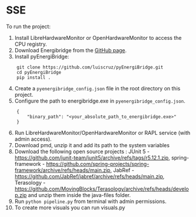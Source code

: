 # SSE

To run the project:
1. Install LibreHardwareMonitor or OpenHardwareMonitor to access the CPU registry.
2. Download Energibridge from the [GitHub page](https://github.com/tdurieux/EnergiBridge).
3. Install pyEnergiBridge:
```shell
    git clone https://github.com/luiscruz/pyEnergiBridge.git
    cd pyEnergiBridge
    pip install .
```
4. Create a `pyenergibridge_config.json` file in the root directory on this project.
5. Configure the path to energibridge.exe in `pyenergibridge_config.json`.
```shell
    {
        "binary_path": "<your_absolute_path_to_energibridge.exe>"
    }
```
6. Run LibreHardwareMonitor/OpenHardwareMonitor or RAPL service (with admin access).
7. Download pmd, unzip it and add its path to the system variables
8. Download the following open source projects : JUnit 5 - https://github.com/junit-team/junit5/archive/refs/tags/r5.12.1.zip, spring-framework - https://github.com/spring-projects/spring-framework/archive/refs/heads/main.zip, JabRef - https://github.com/JabRef/jabref/archive/refs/heads/main.zip, Terasology - https://github.com/MovingBlocks/Terasology/archive/refs/heads/develop.zip and unzip them inside the java-files folder.
9. Run `python pipeline.py` from terminal with admin permissions.
10. To create more visuals you can run visuals.py